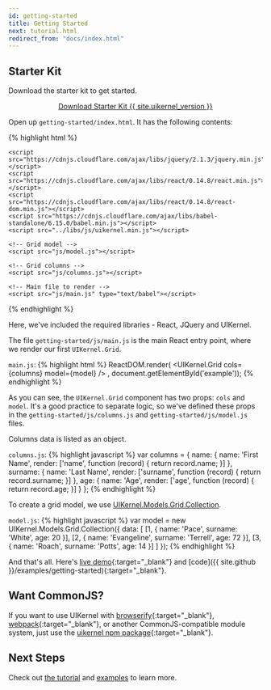 ```yaml
---
id: getting-started
title: Getting Started
next: tutorial.html
redirect_from: "docs/index.html"
---
```


## Starter Kit

Download the starter kit to get started.

<center>
  <a href="/dist/starter-kit.zip" class="btn btn-lg btn-success download-uikernel-button">
    Download Starter Kit {{ site.uikernel_version }}
  </a>
</center>

Open up `getting-started/index.html`. It has the following contents:

{% highlight html %}
<!DOCTYPE html>
<html>
<head>
    <meta charset="utf-8"/>
    <title>First grid component</title>
    <link href="https://cdnjs.cloudflare.com/ajax/libs/twitter-bootstrap/3.3.5/css/bootstrap.min.css" rel="stylesheet" type="text/css"/>
    <link href="css/uikernel/main.css" rel="stylesheet" type="text/css"/>
</head>
<body>
    <div class="container" id="example"></div>

    <script src="https://cdnjs.cloudflare.com/ajax/libs/jquery/2.1.3/jquery.min.js"></script>
    <script src="https://cdnjs.cloudflare.com/ajax/libs/react/0.14.8/react.min.js"></script>
    <script src="https://cdnjs.cloudflare.com/ajax/libs/react/0.14.8/react-dom.min.js"></script>
    <script src="https://cdnjs.cloudflare.com/ajax/libs/babel-standalone/6.15.0/babel.min.js"></script>
    <script src="../libs/js/uikernel.min.js"></script>

    <!-- Grid model -->
    <script src="js/model.js"></script>

    <!-- Grid columns -->
    <script src="js/columns.js"></script>

    <!-- Main file to render -->
    <script src="js/main.js" type="text/babel"></script>
</body>
</html>
{% endhighlight %}

Here, we've included the required libraries - React, JQuery and UIKernel.

The file `getting-started/js/main.js` is the main React entry point, where we render our first `UIKernel.Grid`.

`main.js`:
{% highlight html %}
ReactDOM.render(
  <UIKernel.Grid
    cols={columns}
    model={model}
  />
, document.getElementById('example'));
{% endhighlight %}

As you can see, the `UIKernel.Grid` component has two props: `cols` and `model`. It's a good practice to separate logic,
so we've defined these props in the `getting-started/js/columns.js` and `getting-started/js/model.js` files.

Columns data is listed as an object.

`columns.js`:
{% highlight javascript %}
var columns = {
  name: {
    name: 'First Name',
    render: ['name', function (record) {
      return record.name;
    }]
  },
  surname: {
    name: 'Last Name',
    render: ['surname', function (record) {
      return record.surname;
    }]
  },
  age: {
    name: 'Age',
    render: ['age', function (record) {
      return record.age;
    }]
  }
};
{% endhighlight %}

To create a grid model, we use [UIKernel.Models.Grid.Collection](/docs/grid-model-collection.html).

`model.js`:
{% highlight javascript %}
var model = new UIKernel.Models.Grid.Collection({
  data: [
    [1, {
      name: 'Pace',
      surname: 'White',
      age: 20
    }],
    [2, {
      name: 'Evangeline',
      surname: 'Terrell',
      age: 72
    }],
    [3, {
      name: 'Roach',
      surname: 'Potts',
      age: 14
    }]
  ]
});
{% endhighlight %}

And that's all. Here's [live demo](/examples/getting-started/){:target="_blank"} and [code]({{ site.github }}/examples/getting-started){:target="_blank"}.

## Want CommonJS?

If you want to use UIKernel with
[browserify](http://browserify.org/){:target="_blank"},
[webpack](https://webpack.github.io/){:target="_blank"}, or another CommonJS-compatible module system, just use the
[uikernel npm package](https://www.npmjs.com/package/uikernel){:target="_blank"}.

## Next Steps

Check out [the tutorial](/docs/tutorial.html) and [examples](/examples/index.html) to learn more.
